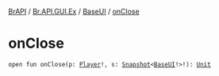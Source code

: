 [BrAPI](../../index.md) / [Br.API.GUI.Ex](../index.md) / [BaseUI](index.md) / [onClose](./on-close.md)

# onClose

`open fun onClose(p: `[`Player`](https://hub.spigotmc.org/javadocs/spigot/org/bukkit/entity/Player.html)`!, s: `[`Snapshot`](../-snapshot/index.md)`<`[`BaseUI`](index.md)`!>!): `[`Unit`](https://kotlinlang.org/api/latest/jvm/stdlib/kotlin/-unit/index.html)